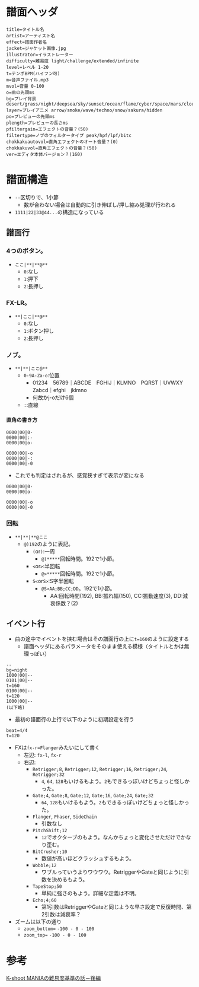 # 譜面ヘッダ
```
title=タイトル名
artist=アーティスト名
effect=譜面作者名
jacket=ジャケット画像.jpg
illustrator=イラストレーター
difficulty=難易度 light/challenge/extended/infinite
level=レベル 1-20
t=テンポBPM(ハイフン可)
m=音声ファイル.mp3
mvol=音量 0-100
o=曲の先頭ms
bg=プレイ背景 desert/grass/night/deepsea/sky/sunset/ocean/flame/cyber/space/mars/cloudy/fantasy
layer=プレイアニメ arrow/smoke/wave/techno/snow/sakura/hidden
po=プレビューの先頭ms
plength=プレビューの長さms
pfiltergain=エフェクトの音量？(50)
filtertype=ノブのフィルタータイプ peak/hpf/lpf/bitc
chokkakuautovol=直角エフェクトのオート音量？(0)
chokkakuvol=直角エフェクトの音量？(50)
ver=エディタ本体バージョン？(160)
```
# 譜面構造
- `--`区切りで、1小節
  - 数が合わない場合は自動的に引き伸ばし/押し縮み処理が行われる
- `1111|22|33@44...`の構造になっている
## 譜面行
### 4つのボタン。
- `ここ|**|**@**`
  - `0`:なし
  - `1`:押下
  - `2`:長押し
### FX-LR。
- `**|ここ|**@**`
  - `0`:なし
  - `1`:ボタン押し
  - `2`:長押し
### ノブ。
- `**|**|ここ@**`
  - `0-9A-Za-o`:位置
    - 01234　56789｜ABCDE　FGHIJ｜KLMNO　PQRST｜UVWXY　Zabcd｜efghi　jklmno
    - 何故かj-oだけ6個
  - `:`:直線
#### 直角の書き方
```
0000|00|0-
0000|00|:-
0000|00|o-
```
```
0000|00|-o
0000|00|-:
0000|00|-0
```
- これでも判定はされるが、感覚狭すぎて表示が変になる
```
0000|00|0-
0000|00|o-
```
```
0000|00|-o
0000|00|-0
```
### 回転
- `**|**|**@ここ`
  - `@)192`のように表記。
    - `(`or`)`:一周
      - `@)*****`回転時間。192で1小節。
    - `<`or`>`:半回転
      - `@>*****`回転時間。192で1小節。
    - `S<`or`S>`:S字半回転
      - `@S>AA;BB;CC;DD`。192で1小節。
        - AA:回転時間(192), BB:振れ幅(150), CC:振動速度(3), DD:減衰係数？(2)
## イベント行
- 曲の途中でイベントを挟む場合はその譜面行の上に`t=160`のように設定する
  - 譜面ヘッダにあるパラメータをそのまま使える模様（タイトルとかは無理っぽい）
```
--
bg=night
1000|00|--
0101|00|--
t=160
0100|00|--
t=120
1000|00|--
(以下略)
```
- 最初の譜面行の上行で以下のように初期設定を行う
```
beat=4/4
t=120
```
- FXは`fx-r=Flanger`みたいにして書く
  - 左辺: `fx-l`, `fx-r`
  - 右辺:
    - `Retrigger;8`, `Retrigger;12`, `Retrigger;16`, `Retrigger;24`, `Retrigger;32`
      - `4`, `64`, `128`もいけるもよう。`2`もできるっぽいけどちょっと怪しかった。
    - `Gate;4`, `Gate;8`, `Gate;12`, `Gate;16`, `Gate;24`, `Gate;32`
      - `64`, `128`もいけるもよう。`2`もできるっぽいけどちょっと怪しかった。
    - `Flanger`, `Phaser`, `SideChain`
      - 引数なし
    - `PitchShift;12`
      - `12`でオクターブのもよう。なんかちょっと変化させただけでかなり歪む。
    - `BitCrusher;10`
      - 数値が高いほどクラッシュするもよう。
    - `Wobble;12`
      - ワブルっていうよりワウワウ。RetriggerやGateと同じように引数を決めるもよう。
    - `TapeStop;50`
      - 単純に強さのもよう。詳細な定義は不明。
    - `Echo;4;60`
      - 第1引数はRetriggerやGateと同じような早さ設定で反復時間、第2引数は減衰率？
- ズームは以下の通り
  - `zoom_bottom=` `-100 - 0 - 100`
  - `zoom_top=` `-100 - 0 - 100`
# 参考
[K-shoot MANIAの難易度基準の話－後編](http://kshootenko.web.fc2.com/advent/1213.html)
